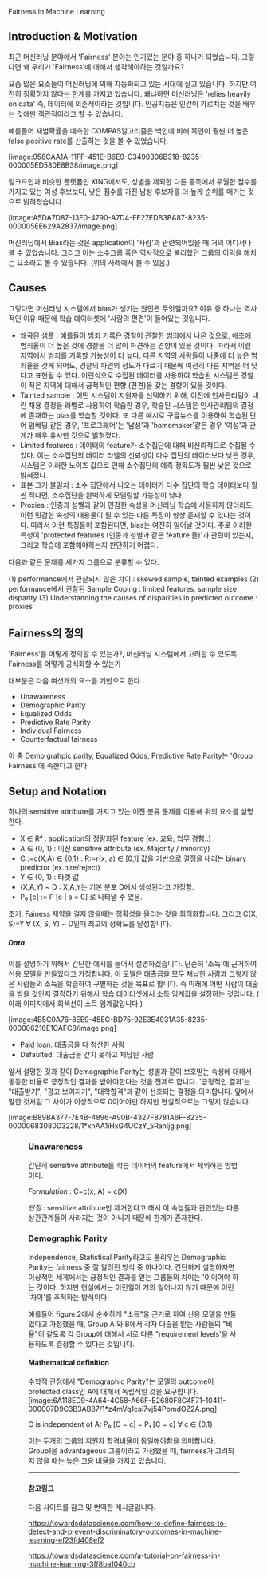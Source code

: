 Fairness in Machine Learning

## Introduction & Motivation
최근 머신러닝 분야에서 'Fairness' 분야는 인기있는 분야 중 하나가 되었습니다. 그렇다면 왜 우리가 'Fairness'에 대해서 생각해야하는 것일까요?

요즘 많은 요소들이 머신러닝에 의해 자동화되고 있는 시대에 살고 있습니다. 하지만 여전히 정확하지 않다는 한계를 가지고 있습니다. 왜냐하면 머신러닝은 'relies heavily on data' 즉, 데이터에 의존적이라는 것입니다. 인공지능은 인간이 가르치는 것을 배우는 것에만 객관적이라고 할 수 있습니다. 

예를들어 재범확률을 예측한 COMPAS알고리즘은 백인에 비해 흑인이 훨씬 더 높은 false positive rate를 산출하는 것을 볼 수 있었습니다. 

[image:958CAA1A-11FF-451E-B6E9-C3490306B318-8235-000005ED580E8B38/image.png]

링크드인과 비슷한 플랫폼인 XING에서도, 성별을 제외한 다른 종목에서 우월한 점수를 가지고 있는 여성 후보보다, 낮은 점수를 가진 남성 후보자를 더 높게 순위를 매기는 것으로 밝혀졌습니다. 

[image:A5DA7D87-13E0-4790-A7D4-FE27EDB3BA87-8235-000005EE629A2837/image.png]
 
머신러닝에서 Bias라는 것은 application이 '사람'과 관련되어있을 때 거의 어디서나 볼 수 있었습니다. 그리고 이는 소수그룹 혹은 역사적으로 불리했던 그룹의 이익을 해치는 요소라고 볼 수 있습니다. (위의 사례에서 볼 수 있음.)

## Causes 
그렇다면 머신러닝 시스템에서 bias가 생기는 원인은 무엇일까요? 이유 중 하나는 역사적인 이유 때문에 학습 데이터셋에 '사람의 편견'이 들어있는 것입니다. 

* 왜곡된 샘플 : 예를들어 범죄 기록은 경찰이 관찰한 범죄에서 나온 것으로, 애초에 범죄율이 더 높은 것에 경찰을 더 많이 파견하는 경향이 있을 것이다. 따라서 이런 지역에서 범죄를 기록할 가능성이 더 높다. 다른 지역의 사람들이 나중에 더 높은 범죄율을 갖게 되어도, 경찰의 파견의 정도가 다르기 때문에 여전히 다른 지역은 더 낮다고 표현될 수 있다. 이런식으로 수집된 데이터를 사용하여 학습된 시스템은 경찰이 적은 지역에 대해서 긍적적인 편향 (편견)을 갖는 경향이 있을 것이다.
* Tainted sample : 어떤 시스템이 지원자를 선택하기 위해, 이전에 인사관리팀이 내린 채용 결정을 라벨로 사용하여 학습한 경우, 학습된 시스템은 인사관리팀의 결정에 존재하는 bias를 학습할 것이다. 또 다른 예시로 구글뉴스를 이용하여 학습된 단어 임베딩 같은 경우, '프로그래머'는 '남성'과 'homemaker'같은 경우 '여성'과 관계가 매우 유사한 것으로 밝혀졌다. 
* Limited features : 데이터의 feature가 소수집단에 대해 비신뢰적으로 수집될 수 있다. 이는 소수집단의 데이터 라벨의 신뢰성이 다수 집단의 데이터보다 낮은 경우, 시스템은 이러한 노이즈 값으로 인해 소수집단의 예측 정확도가 훨씬 낮은 것으로 밝혀졌다.
* 표본 크기 불일치 : 소수 집단에서 나오는 데이터가 다수 집단의 학습 데이터보다 훨씬 적다면, 소수집단을 완벽하게 모델링할 가능성이 낮다.
*  Proxies : 인종과 성별과 같이 민감한 속성을 머신러닝 학습에 사용하지 않더라도,  이런 민감한 속성의 대용물이 될 수 있는 다른 특징이 항상 존재할 수 있다는 것이다. 따라서 이런 특징들이 포함된다면, bias는 여전히 일어날 것이다. 주로 이러한 특성이 'protected features (인종과 성별과 같은 feature 들)'과 관련이 있는지, 그리고 학습에 포함해야하는지 판단하기 어렵다. 


다음과 같은 문제를 세가지 그룹으로 분류할 수 있다. 

(1) performance에서 관찰되지 않은 차이 : skewed sample, tainted examples
(2) performance에서 관찰된 Sample Coping : limited features, sample size disparity
(3) Understanding the causes of disparities in predicted outcome : proxies

## Fairness의 정의 
'Fairness'를 어떻게 정의할 수 있는가?, 머신러닝 시스템에서 고려할 수 있도록 Fairness를 어떻게 공식화할 수 있는가

대부분은 다음 여섯개의 요소를 기반으로 한다.

* Unawareness 
* Demographic Parity
* Equalized Odds 
* Predictive Rate Parity
* Individual Fairness 
* Counterfactual fairness

이 중 Demo grahpic parity, Equalized Odds, Predictive Rate Parity는 'Group Fairness'에 속한다고 한다.

## Setup and Notation
하나의 sensitive attribute를 가지고 있는 이진 분류 문제를 이용해 위의 요소를 설명한다. 



* X ∈ Rᵈ : application의 정량화된 feature (ex. 교육, 업무 경험..)
* A ∈ {0, 1} : 이진 sensitive attribute (ex. Majority / minority)
* C :=c(X,A) ∈ {0,1} : R:=r(x, a) ∈ [0,1]  값을 기반으로 결정을 내리는 binary predictor (ex.hire/reject)
* Y ∈ {0, 1} : 타겟 값
* (X,A,Y) ~ D : X,A,Y는 기본 분포 D에서 생성된다고 가정함.
* P₀ [c] := P [c | s = 0] 로 나타낼 수 있음. 

초기, Fainess 제약을 걸지 않을때는 정확성을 올리는 것을 최적화합니다. 그리고 C(X, S)=Y ∀ (X, S, Y) ~ D일때 최고의 정확도를 달성합니다. 

##### Data 

이를 설명하기 위해서 간단한 예시를 들어서 설명하겠습니다. 
단순히 '소득'에 근거하여 신용 모델을 만들었다고 가정합니다. 이 모델은 대출금을 모두 채납한 사람과 그렇지 않은 사람들의 소득을 학습하여 구별하는 것을 목표로 합니다. 즉 미래에 어떤 사람이 대출을 받을 것인지 결정하기 위해서 학습 데이터셋에서 소득 임계값을 설정하는 것입니다. ( 아래 이미지에서 회색선이 소득 임계값입니다.) 

[image:4B5C0A76-8EE9-45EC-BD75-92E3E4931A35-8235-000006216E1CAFC8/image.png]

* Paid loan: 대출금을 다 청산한 사람
* Defaulted: 대출금을 갚지 못하고 체납된 사람

앞서 설명한 것과 같이 Demographic Parity는 성별과 같이 보호받는 속성에 대해서 동등한 비율로 긍정적인 결과를 받아야한다는 것을 전제로 합니다. '긍정적인 결과'는 "대출받기", "광고 보여지기", "대학합격"과 같이 선호되는 결정을 의미합니다. 앞에서 말한 것처럼 그 차이가 이상적으로 0이어야만 하지만 현실적으로는 그렇지 않습니다. 



 [image:B89BA377-7E4B-4896-A90B-4327F8781A6F-8235-00000683080D3228/1*xhAA1iHxG4UCzY_5RanIjg.png]
<figure 2 : use of different income thresholds to achieve Demographic Parity>



### Unawareness 

간단히 sensitive attribute를 학습 데이터의 feature에서 제외하는 방법이다. 

*Formulation* : C=c(x, A) = c(X)

*단점* : sensitive attribute만 제거한다고 해서 이 속성들과 관련있는 다른 상관관계들이 사라지는 것이 아니기 때문에 한계가 존재한다.

### Demographic Parity

Independence, Statistical Parity라고도 불리우는 Demographic Parity는 fairness 중 잘 알려진 방식 중 하나이다. 간단하게 설명하자면 이상적인 세계에서는 긍정적인 결과를 얻는 그룹들의 차이는 '0'이어야 하는 것이다. 하지만 현실에서는 이런일이 거의 일어나지 않기 때문에 이런 '차이'를 추적하는 방식이다. 

예를들어 figure 2에서 순수하게 "소득"을 근거로 하여 신용 모델을 만들었다고 가정했을 때, Group A 와 B에서 각자 대출을 받는 사람들의 "비율"이 같도록 각 Group에 대해서 서로 다른 "requirement levels'을 사용하도록 결정할 수 있다는 것입니다. 


#### Mathematical definition
수학적 관점에서 "Demographic Parity"는 모델의 outcome이protected class인  A에 대해서 독립적일 것을 요구합니다. 
[image:6A118ED9-4A64-4C58-A66F-E2680F8C4F71-10411-000007D9C3B3AB87/1*z4mVq1cai7vj54PbmdOZ2A.png]


C is independent of A: P₀ [C = c] = P₁ [C = c] ∀ c ∈ {0,1}

이는 두개의 그룹의 지원자 합격비율이 동일해야함을 의미합니다. Group1을 advantageous 그룹이라고 가정했을 때, fairness가 고려되지 않을 때는 높은 고용 비율을 가지고 있습니다.   




---
#### 참고링크

다음 사이트를 참고 및 번역한 게시글입니다.
 
 https://towardsdatascience.com/how-to-define-fairness-to-detect-and-prevent-discriminatory-outcomes-in-machine-learning-ef23fd408ef2

https://towardsdatascience.com/a-tutorial-on-fairness-in-machine-learning-3ff8ba1040cb


